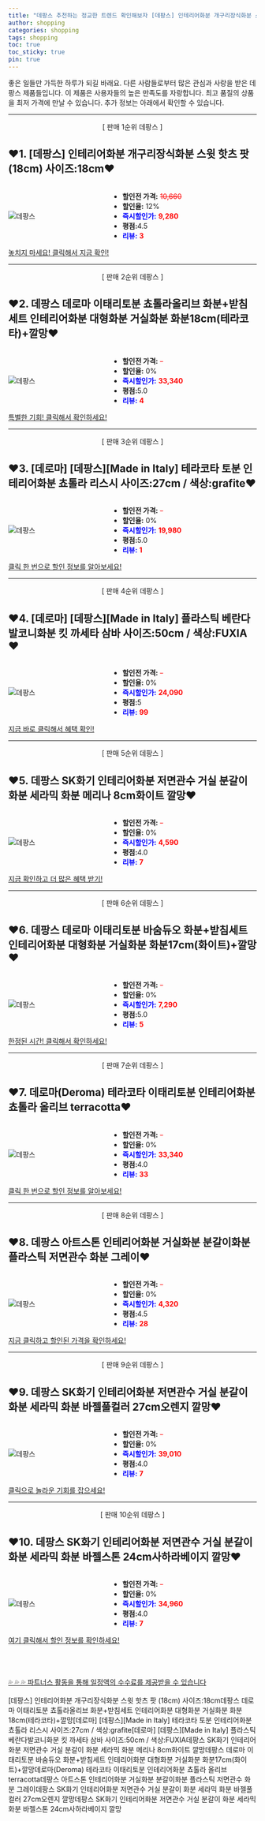 ```yaml
---
title: "데팡스 추천하는 정교한 트렌드 확인해보자 [데팡스] 인테리어화분 개구리장식화분 스윗 핫츠"
author: shopping
categories: shopping
tags: shopping
toc: true
toc_sticky: true
pin: true
---
```

좋은 일들만 가득한 하루가 되길 바래요. 다른 사람들로부터 많은 관심과 사랑을 받은 데팡스 제품들입니다. 이 제품은 사용자들의 높은 만족도를 자랑합니다. 최고 품질의 상품을 최저 가격에 만날 수 있습니다. 추가 정보는 아래에서 확인할 수 있습니다.

---
<p class="toplist" style="margin: 0 auto; display: block; width: fit-content;">[ 판매 1순위 데팡스 ]</p>

<h2><strong>❤️1. [데팡스] 인테리어화분 개구리장식화분 스윗 핫츠 팟 (18cm) 사이즈:18cm❤️</strong></h2>

<div style="display: flex; align-items: center;">
    <div style="flex: 0.4;">
        <img src="https://thumbnail9.coupangcdn.com/thumbnails/remote/230x230ex/image/vendor_inventory/1b9c/546b1cc24773171e42a4c39377dcdcac68d3c5c555aabd7391e5a2671bd2.jpg" alt="데팡스" style="max-width: 100%;">
    </div>
    <div style="flex: 0.6; margin-left: 10px;">
        <ul>
            <li><strong>할인전 가격:</strong> <del style="color: red;">10,660</del></li>
            <li><strong>할인율:</strong> 12%</li>
            <li><span style='color:blue'><strong>즉시할인가:</strong></span> <span style='color:red'><strong>9,280</strong></span></li>
            <li><strong>평점:</strong>4.5</li>
            <li><span style='color:blue'><strong>리뷰:</strong></span> <span style='color:red'><strong>3</strong></span></li>
        </ul>
    </div>
</div>
<div class="center">
    <a href="https://selin100587001.github.io?lptag=AF9450613&subid=githubio&pageKey=6239608422&traceid=V0-153&itemId=12586890659&vendorItemId=72916555472" class="myButton">
        놓치지 마세요! 클릭해서 지금 확인!
    </a>
</div>


---
<p class="toplist" style="margin: 0 auto; display: block; width: fit-content;">[ 판매 2순위 데팡스 ]</p>

<h2><strong>❤️2. 데팡스 데로마 이태리토분 쵸톨라올리브 화분+받침세트 인테리어화분 대형화분 거실화분 화분18cm(테라코타)+깔망❤️</strong></h2>

<div style="display: flex; align-items: center;">
    <div style="flex: 0.4;">
        <img src="https://thumbnail10.coupangcdn.com/thumbnails/remote/230x230ex/image/vendor_inventory/e066/aa5b001d708d07870651d16235c996e9ce34e6fad22b86e10dbe8441fc1f.jpg" alt="데팡스" style="max-width: 100%;">
    </div>
    <div style="flex: 0.6; margin-left: 10px;">
        <ul>
            <li><strong>할인전 가격:</strong> <del style="color: red;">-</del></li>
            <li><strong>할인율:</strong> 0%</li>
            <li><span style='color:blue'><strong>즉시할인가:</strong></span> <span style='color:red'><strong>33,340</strong></span></li>
            <li><strong>평점:</strong>5.0</li>
            <li><span style='color:blue'><strong>리뷰:</strong></span> <span style='color:red'><strong>4</strong></span></li>
        </ul>
    </div>
</div>
<div class="center">
    <a href="https://selin100587001.github.io?lptag=AF9450613&subid=githubio&pageKey=6682976151&traceid=V0-153&itemId=15417752844&vendorItemId=82637568358" class="myButton">
        특별한 기회! 클릭해서 확인하세요!
    </a>
</div>


---
<p class="toplist" style="margin: 0 auto; display: block; width: fit-content;">[ 판매 3순위 데팡스 ]</p>

<h2><strong>❤️3. [데로마] [데팡스][Made in Italy] 테라코타 토분 인테리어화분 쵸톨라 리스시 사이즈:27cm / 색상:grafite❤️</strong></h2>

<div style="display: flex; align-items: center;">
    <div style="flex: 0.4;">
        <img src="https://thumbnail10.coupangcdn.com/thumbnails/remote/230x230ex/image/vendor_inventory/42fb/355fd87c142e5494dab78de768927b76cd3251273372b60f3d64c919ea77.jpg" alt="데팡스" style="max-width: 100%;">
    </div>
    <div style="flex: 0.6; margin-left: 10px;">
        <ul>
            <li><strong>할인전 가격:</strong> <del style="color: red;">-</del></li>
            <li><strong>할인율:</strong> 0%</li>
            <li><span style='color:blue'><strong>즉시할인가:</strong></span> <span style='color:red'><strong>19,980</strong></span></li>
            <li><strong>평점:</strong>5.0</li>
            <li><span style='color:blue'><strong>리뷰:</strong></span> <span style='color:red'><strong>1</strong></span></li>
        </ul>
    </div>
</div>
<div class="center">
    <a href="https://selin100587001.github.io?lptag=AF9450613&subid=githubio&pageKey=6850507157&traceid=V0-153&itemId=16318206870&vendorItemId=70814977593" class="myButton">
        클릭 한 번으로 할인 정보를 알아보세요!
    </a>
</div>


---
<p class="toplist" style="margin: 0 auto; display: block; width: fit-content;">[ 판매 4순위 데팡스 ]</p>

<h2><strong>❤️4. [데로마] [데팡스][Made in Italy] 플라스틱 베란다발코니화분 킷 까세타 삼바 사이즈:50cm / 색상:FUXIA❤️</strong></h2>

<div style="display: flex; align-items: center;">
    <div style="flex: 0.4;">
        <img src="https://thumbnail10.coupangcdn.com/thumbnails/remote/230x230ex/image/vendor_inventory/80ac/84ffbf7ec6cc238b582060eb90a71c6a3a601e3b344b2412e7de08657c6b.jpg" alt="데팡스" style="max-width: 100%;">
    </div>
    <div style="flex: 0.6; margin-left: 10px;">
        <ul>
            <li><strong>할인전 가격:</strong> <del style="color: red;">-</del></li>
            <li><strong>할인율:</strong> 0%</li>
            <li><span style='color:blue'><strong>즉시할인가:</strong></span> <span style='color:red'><strong>24,090</strong></span></li>
            <li><strong>평점:</strong>5</li>
            <li><span style='color:blue'><strong>리뷰:</strong></span> <span style='color:red'><strong>99</strong></span></li>
        </ul>
    </div>
</div>
<div class="center">
    <a href="https://selin100587001.github.io?lptag=AF9450613&subid=githubio&pageKey=6850508121&traceid=V0-153&itemId=16318210722&vendorItemId=3935594240" class="myButton">
        지금 바로 클릭해서 혜택 확인!
    </a>
</div>


---
<p class="toplist" style="margin: 0 auto; display: block; width: fit-content;">[ 판매 5순위 데팡스 ]</p>

<h2><strong>❤️5. 데팡스 SK화기 인테리어화분 저면관수 거실 분갈이 화분 세라믹 화분 메리나 8cm화이트 깔망❤️</strong></h2>

<div style="display: flex; align-items: center;">
    <div style="flex: 0.4;">
        <img src="https://thumbnail6.coupangcdn.com/thumbnails/remote/230x230ex/image/vendor_inventory/4dde/5352b5ad75495c1a99fb96133b7eca24bf709c589722ef9d2c413ab94203.jpg" alt="데팡스" style="max-width: 100%;">
    </div>
    <div style="flex: 0.6; margin-left: 10px;">
        <ul>
            <li><strong>할인전 가격:</strong> <del style="color: red;">-</del></li>
            <li><strong>할인율:</strong> 0%</li>
            <li><span style='color:blue'><strong>즉시할인가:</strong></span> <span style='color:red'><strong>4,590</strong></span></li>
            <li><strong>평점:</strong>4.0</li>
            <li><span style='color:blue'><strong>리뷰:</strong></span> <span style='color:red'><strong>7</strong></span></li>
        </ul>
    </div>
</div>
<div class="center">
    <a href="https://selin100587001.github.io?lptag=AF9450613&subid=githubio&pageKey=6784315766&traceid=V0-153&itemId=15965706335&vendorItemId=83171919144" class="myButton">
        지금 확인하고 더 많은 혜택 받기!
    </a>
</div>


---
<p class="toplist" style="margin: 0 auto; display: block; width: fit-content;">[ 판매 6순위 데팡스 ]</p>

<h2><strong>❤️6. 데팡스 데로마 이태리토분 바숨듀오 화분+받침세트 인테리어화분 대형화분 거실화분 화분17cm(화이트)+깔망❤️</strong></h2>

<div style="display: flex; align-items: center;">
    <div style="flex: 0.4;">
        <img src="https://thumbnail10.coupangcdn.com/thumbnails/remote/230x230ex/image/vendor_inventory/900f/e9094e6df19cad34e46a596e2d704c21af736bb7011c6f1a2be18585accd.jpg" alt="데팡스" style="max-width: 100%;">
    </div>
    <div style="flex: 0.6; margin-left: 10px;">
        <ul>
            <li><strong>할인전 가격:</strong> <del style="color: red;">-</del></li>
            <li><strong>할인율:</strong> 0%</li>
            <li><span style='color:blue'><strong>즉시할인가:</strong></span> <span style='color:red'><strong>7,290</strong></span></li>
            <li><strong>평점:</strong>5.0</li>
            <li><span style='color:blue'><strong>리뷰:</strong></span> <span style='color:red'><strong>5</strong></span></li>
        </ul>
    </div>
</div>
<div class="center">
    <a href="https://selin100587001.github.io?lptag=AF9450613&subid=githubio&pageKey=6682977076&traceid=V0-153&itemId=15417758121&vendorItemId=82637574747" class="myButton">
        한정된 시간! 클릭해서 확인하세요!
    </a>
</div>


---
<p class="toplist" style="margin: 0 auto; display: block; width: fit-content;">[ 판매 7순위 데팡스 ]</p>

<h2><strong>❤️7. 데로마(Deroma) 테라코타 이태리토분 인테리어화분 쵸톨라 올리브 terracotta❤️</strong></h2>

<div style="display: flex; align-items: center;">
    <div style="flex: 0.4;">
        <img src="https://thumbnail10.coupangcdn.com/thumbnails/remote/230x230ex/image/operator/894508766/2f8ab9d1-74c3-72fd-262c-ccab55ac4768.jpg" alt="데팡스" style="max-width: 100%;">
    </div>
    <div style="flex: 0.6; margin-left: 10px;">
        <ul>
            <li><strong>할인전 가격:</strong> <del style="color: red;">-</del></li>
            <li><strong>할인율:</strong> 0%</li>
            <li><span style='color:blue'><strong>즉시할인가:</strong></span> <span style='color:red'><strong>33,340</strong></span></li>
            <li><strong>평점:</strong>4.0</li>
            <li><span style='color:blue'><strong>리뷰:</strong></span> <span style='color:red'><strong>33</strong></span></li>
        </ul>
    </div>
</div>
<div class="center">
    <a href="https://selin100587001.github.io?lptag=AF9450613&subid=githubio&pageKey=281770302&traceid=V0-153&itemId=894508766&vendorItemId=5248256044" class="myButton">
        클릭 한 번으로 할인 정보를 알아보세요!
    </a>
</div>


---
<p class="toplist" style="margin: 0 auto; display: block; width: fit-content;">[ 판매 8순위 데팡스 ]</p>

<h2><strong>❤️8. 데팡스 아트스톤 인테리어화분 거실화분 분갈이화분 플라스틱 저면관수 화분 그레이❤️</strong></h2>

<div style="display: flex; align-items: center;">
    <div style="flex: 0.4;">
        <img src="https://thumbnail7.coupangcdn.com/thumbnails/remote/230x230ex/image/vendor_inventory/efc2/4aa39e6f070d3ea90e57e045f658880b0312f7d81e11e3b538e02f080dcb.jpg" alt="데팡스" style="max-width: 100%;">
    </div>
    <div style="flex: 0.6; margin-left: 10px;">
        <ul>
            <li><strong>할인전 가격:</strong> <del style="color: red;">-</del></li>
            <li><strong>할인율:</strong> 0%</li>
            <li><span style='color:blue'><strong>즉시할인가:</strong></span> <span style='color:red'><strong>4,320</strong></span></li>
            <li><strong>평점:</strong>4.5</li>
            <li><span style='color:blue'><strong>리뷰:</strong></span> <span style='color:red'><strong>28</strong></span></li>
        </ul>
    </div>
</div>
<div class="center">
    <a href="https://selin100587001.github.io?lptag=AF9450613&subid=githubio&pageKey=7262628845&traceid=V0-153&itemId=15831726917&vendorItemId=83043373698" class="myButton">
        지금 클릭하고 할인된 가격을 확인하세요!
    </a>
</div>


---
<p class="toplist" style="margin: 0 auto; display: block; width: fit-content;">[ 판매 9순위 데팡스 ]</p>

<h2><strong>❤️9. 데팡스 SK화기 인테리어화분 저면관수 거실 분갈이 화분 세라믹 화분 바젤풀컬러 27cm오렌지 깔망❤️</strong></h2>

<div style="display: flex; align-items: center;">
    <div style="flex: 0.4;">
        <img src="https://thumbnail6.coupangcdn.com/thumbnails/remote/230x230ex/image/vendor_inventory/4dde/5352b5ad75495c1a99fb96133b7eca24bf709c589722ef9d2c413ab94203.jpg" alt="데팡스" style="max-width: 100%;">
    </div>
    <div style="flex: 0.6; margin-left: 10px;">
        <ul>
            <li><strong>할인전 가격:</strong> <del style="color: red;">-</del></li>
            <li><strong>할인율:</strong> 0%</li>
            <li><span style='color:blue'><strong>즉시할인가:</strong></span> <span style='color:red'><strong>39,010</strong></span></li>
            <li><strong>평점:</strong>4.0</li>
            <li><span style='color:blue'><strong>리뷰:</strong></span> <span style='color:red'><strong>7</strong></span></li>
        </ul>
    </div>
</div>
<div class="center">
    <a href="https://selin100587001.github.io?lptag=AF9450613&subid=githubio&pageKey=6784315766&traceid=V0-153&itemId=15965706129&vendorItemId=83171918586" class="myButton">
        클릭으로 놀라운 기회를 잡으세요!
    </a>
</div>


---
<p class="toplist" style="margin: 0 auto; display: block; width: fit-content;">[ 판매 10순위 데팡스 ]</p>

<h2><strong>❤️10. 데팡스 SK화기 인테리어화분 저면관수 거실 분갈이 화분 세라믹 화분 바젤스톤 24cm사하라베이지 깔망❤️</strong></h2>

<div style="display: flex; align-items: center;">
    <div style="flex: 0.4;">
        <img src="https://thumbnail6.coupangcdn.com/thumbnails/remote/230x230ex/image/vendor_inventory/4dde/5352b5ad75495c1a99fb96133b7eca24bf709c589722ef9d2c413ab94203.jpg" alt="데팡스" style="max-width: 100%;">
    </div>
    <div style="flex: 0.6; margin-left: 10px;">
        <ul>
            <li><strong>할인전 가격:</strong> <del style="color: red;">-</del></li>
            <li><strong>할인율:</strong> 0%</li>
            <li><span style='color:blue'><strong>즉시할인가:</strong></span> <span style='color:red'><strong>34,960</strong></span></li>
            <li><strong>평점:</strong>4.0</li>
            <li><span style='color:blue'><strong>리뷰:</strong></span> <span style='color:red'><strong>7</strong></span></li>
        </ul>
    </div>
</div>
<div class="center">
    <a href="https://selin100587001.github.io?lptag=AF9450613&subid=githubio&pageKey=6784315766&traceid=V0-153&itemId=15965706334&vendorItemId=83171919138" class="myButton">
        여기 클릭해서 할인 정보를 확인하세요!
    </a>
</div>

<br><br><br>[💦 💦 💦 파트너스 활동을 통해 일정액의 수수료를 제공받을 수 있습니다](https://link.coupang.com/a/bcpT2c)<br><br>[데팡스] 인테리어화분 개구리장식화분 스윗 핫츠 팟 (18cm) 사이즈:18cm데팡스 데로마 이태리토분 쵸톨라올리브 화분+받침세트 인테리어화분 대형화분 거실화분 화분18cm(테라코타)+깔망[데로마] [데팡스][Made in Italy] 테라코타 토분 인테리어화분 쵸톨라 리스시 사이즈:27cm / 색상:grafite[데로마] [데팡스][Made in Italy] 플라스틱 베란다발코니화분 킷 까세타 삼바 사이즈:50cm / 색상:FUXIA데팡스 SK화기 인테리어화분 저면관수 거실 분갈이 화분 세라믹 화분 메리나 8cm화이트 깔망데팡스 데로마 이태리토분 바숨듀오 화분+받침세트 인테리어화분 대형화분 거실화분 화분17cm(화이트)+깔망데로마(Deroma) 테라코타 이태리토분 인테리어화분 쵸톨라 올리브 terracotta데팡스 아트스톤 인테리어화분 거실화분 분갈이화분 플라스틱 저면관수 화분 그레이데팡스 SK화기 인테리어화분 저면관수 거실 분갈이 화분 세라믹 화분 바젤풀컬러 27cm오렌지 깔망데팡스 SK화기 인테리어화분 저면관수 거실 분갈이 화분 세라믹 화분 바젤스톤 24cm사하라베이지 깔망